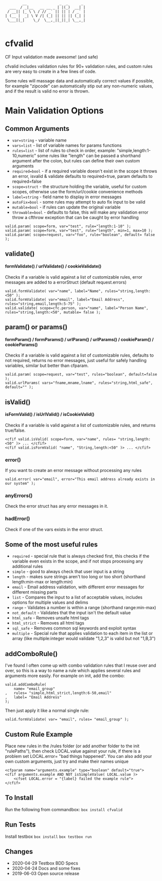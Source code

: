 ```
        __               _  _      _ 
  ___  / _|__   __ __ _ | |(_)  __| |
 / __|| |_ \ \ / // _` || || | / _` |
| (__ |  _| \ V /| (_| || || || (_| |
 \___||_|    \_/  \__,_||_||_| \__,_|
                                     
```
# cfvalid
CF Input validation made awesome! (and safe)

cfvalid includes validation rules for 90+ validation rules, and custom rules are very easy to create in a few lines of code.

Some rules will massage data and automatically correct values if possible, for example "zipcode" can automatically stip out any non-numeric
values, and if the result is valid no error is thrown.

# Main Validation Options

## Common Arguments
* `var=string` - variable name
* `vars=list` - list of variable names for params functions
* `rules=list` - list of rules to check in order, example: "simple,length:1-10,numeric" some rules like "length" can be passed a shorthand argument after the colon, but rules can define their own custom arguments
* `required=bool` - if a required variable doesn't exist in the scope it throws an error, isvalid & validate defaults to required=true, param defaults to required=false
* `scope=struct` - the structure holding the variable, useful for custom scopes, otherwise use the form/url/cookie convenience methods
* `label=string` - field name to display in error messages
* `autoFix=bool` - some rules may attempt to auto fix input to be valid
* `mutable=bool` - if rules can update the original variable
* `throwable=bool` - defaults to false, this will make any validation error throw a cfthrow exception that can be caught by error handling
```
valid.param( scope=form, var="test", rule="length:1-10" );
valid.param( scope=form, var="test", rule="length", min=1, max=10 );
valid.param( scope=request, var="foo", rule="boolean", default= false );
```

## validate()
#### formValidate() / urlValidate() / cookieValidate()
Checks if a variable is valid against a list of customizable rules, error messages are added to a errorStruct (default request.errors)
```
valid.formValidate( var="name", label="Name", rules="string,length:<50" );
valid.formValidate( var="email", label="Email Address", rules="string,email,length:5-75" );
valid.validate( scope=cfc.person, var="name", label="Person Name", rules="string,length:<50", mutable= false );
```

## param() or params()
#### formParam() / formParams() / urlParam() / urlParams() / cookieParam() / cookieParams()
Checks if a variable is valid against a list of customizable rules, defaults to not required, returns no error messages, just useful for
safely handling variables, similar but better than cfparam.
```
valid.param( scope=request, var="test", rules="boolean", default=false );
valid.urlParams( vars="fname,mname,lname", rules="string,html_safe", default="" );
```

## isValid()
#### isFormValid() / isUrlValid() / isCookieValid()
Checks if a variable is valid against a list of customizable rules, and returns true/false.
```
<cfif valid.isValid( scope=form, var="name", rules= "string,length:<50" )> ... </cfif>
<cfif valid.isFormValid( "name", "String,length:<50" )> ... </cfif>
```

### error() 
If you want to create an error message without processing any rules
```
valid.error( var="email", error="This email address already exists in our system" );
```

### anyErrors()
Check the error struct has any error messages in it.

### hadError()
Check if one of the vars exists in the error struct.

## Some of the most useful rules
* `required` - special rule that is always checked first, this checks if the variable even exists in the scope, and if not stops processing any additional rules
* `simple` - good to always check that user input is a string
* `length` - makes sure strings aren't too long or too short (shorthand length:min-max or length:<max or length:>min)
* `email` - Email address validation, with different error messages for different missing parts
* `list` - Compares the input to a list of acceptable values, includes options for multiple values and delims
* `range` - Validates a number is within a range (shorthand range:min-max)
* `not_default` - Validates that the input isn't the default value
* `html_safe` - Removes unsafe html tags
* `html_strict` - Removes all html tags
* `sql_safe` - Removes common sql keywords and exploit syntax
* `multiple` - Special rule that applies validation to each item in the list or array (like multiple:integer would validate "1,2,3" is valid but not "1,B,3")

## addComboRule()
I've found I often come up with combo validation rules that I reuse over and over, so this is a way to name a rule which applies several rules and arguments more easily.
For example on init, add the combo:
```
valid.addComboRule(
	name= "email_group"
,	rules= "simple,html_strict,length:6-50,email"
,	label= "Email Address"
);
```
Then just apply it like a normal single rule:
```
valid.formValidate( var= "email", rules= "email_group" );
```

## Custom Rule Example
Place new rules in the /rules folder (or add another folder to the init "rulePaths"), then check LOCAL.value against your rule, if there is a problem set LOCAL.error= "bad things happened". You can also add your own custom arguments, just try and make their names unique
```
<cfparam name="arguments.example" type="boolean" default="true">
<cfif arguments.example AND NOT isSimpleValue( LOCAL.value )>
	<cfset LOCAL.error = "{label} failed the example rule">
</cfif>
```

## To Install
Run the following from commandbox:
`box install cfvalid`

## Run Tests
Install testbox
`box install`
`box testbox run`


## Changes
* 2020-04-29 Testbox BDD Specs
* 2020-04-24 Docs and some fixes
* 2019-06-03 Open source release
